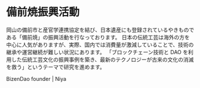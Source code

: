# 備前焼振興活動

岡山の備前市と産官学連携協定を結び、日本遺産にも登録されているやきものである「備前焼」の振興活動を行なっております。
日本の伝統工芸は海外の方を中心に人気がありますが、実際、国内では消費量が激減していることで、技術の継承や運営継続が難しい状況にあります。
「ブロックチェーン技術と DAO を利用した伝統工芸文化の振興事例を築き、最新のテクノロジーが古来の文化の消滅を救う」というテーマで研究を進めます。

BizenDao founder | Niya
